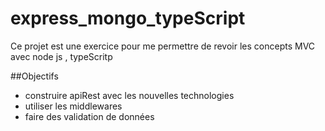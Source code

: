# express_mongo_typeScript
Ce projet est une exercice pour me permettre de revoir les concepts MVC avec node js , typeScritp

##Objectifs
- construire apiRest avec les nouvelles technologies
- utiliser les middlewares
- faire des validation de données
